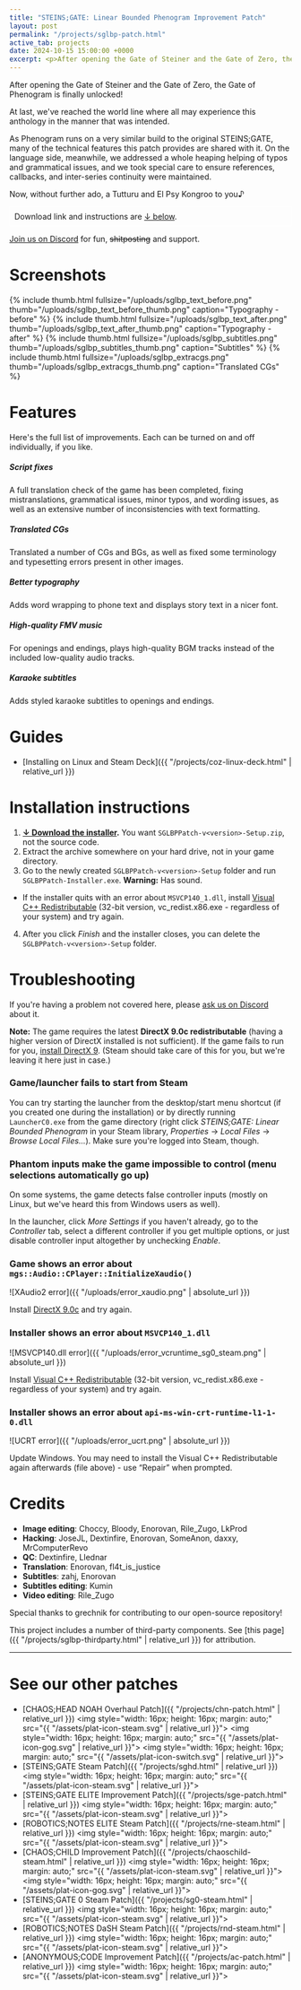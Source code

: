 ```yaml
---
title: "STEINS;GATE: Linear Bounded Phenogram Improvement Patch"
layout: post
permalink: "/projects/sglbp-patch.html"
active_tab: projects
date: 2024-10-15 15:00:00 +0000
excerpt: <p>After opening the Gate of Steiner and the Gate of Zero, the Gate of Phenogram is finally unlocked!</p>
---
```


After opening the Gate of Steiner and the Gate of Zero, the Gate of Phenogram is finally unlocked!

At last, we've reached the world line where all may experience this anthology in the manner that was intended.

As Phenogram runs on a very similar build to the original STEINS;GATE, many of the technical features this patch provides are shared with it. On the language side, meanwhile, we addressed a whole heaping helping of typos and grammatical issues, and we took special care to ensure references, callbacks, and inter-series continuity were maintained.

Now, without further ado, a Tutturu and El Psy Kongroo to you♪

<div style="border: 1px solid #fff; padding: 8px;">
Download link and instructions are <a href="#installation">↓ below</a>.
</div>
 
[Join us on Discord](https://discord.gg/rq4GGCh) for fun, ~~shitposting~~ and support.

# Screenshots

{% include thumb.html fullsize="/uploads/sglbp_text_before.png" thumb="/uploads/sglbp_text_before_thumb.png" caption="Typography - before" %}
{% include thumb.html fullsize="/uploads/sglbp_text_after.png" thumb="/uploads/sglbp_text_after_thumb.png" caption="Typography - after" %}
{% include thumb.html fullsize="/uploads/sglbp_subtitles.png" thumb="/uploads/sglbp_subtitles_thumb.png" caption="Subtitles" %}
{% include thumb.html fullsize="/uploads/sglbp_extracgs.png" thumb="/uploads/sglbp_extracgs_thumb.png" caption="Translated CGs" %}

# Features

Here's the full list of improvements. Each can be turned on and off individually, if you like.

##### Script fixes

A full translation check of the game has been completed, fixing mistranslations, grammatical issues, minor typos, and wording issues, as well as an extensive number of inconsistencies with text formatting.

##### Translated CGs

Translated a number of CGs and BGs, as well as fixed some terminology and typesetting errors present in other images.

##### Better typography

Adds word wrapping to phone text and displays story text in a nicer font.

##### High-quality FMV music

For openings and endings, plays high-quality BGM tracks instead of the included low-quality audio tracks.

##### Karaoke subtitles

Adds styled karaoke subtitles to openings and endings.

# <a name="guides"></a>Guides

- [Installing on Linux and Steam Deck]({{ "/projects/coz-linux-deck.html" | relative_url }})

# <a name="installation"></a>Installation instructions

1. **[↓ Download the installer](https://github.com/CommitteeOfZero/sglbp-patch/releases).** You want `SGLBPPatch-v<version>-Setup.zip`, not the source code.
2. Extract the archive somewhere on your hard drive, not in your game directory.
3. Go to the newly created `SGLBPPatch-v<version>-Setup` folder and run `SGLBPPatch-Installer.exe`. **Warning:** Has sound.

- If the installer quits with an error about `MSVCP140_1.dll`, install [Visual C++ Redistributable](https://aka.ms/vs/16/release/vc_redist.x86.exe) (32-bit version, vc_redist.x86.exe - regardless of your system) and try again.

4. After you click _Finish_ and the installer closes, you can delete the `SGLBPPatch-v<version>-Setup` folder.

# Troubleshooting

If you're having a problem not covered here, please [ask us on Discord](https://discord.gg/rq4GGCh) about it.

**Note:** The game requires the latest **DirectX 9.0c redistributable** (having a higher version of DirectX installed is not sufficient). If the game fails to run for you, [install DirectX 9](https://www.microsoft.com/en-us/download/details.aspx?id=35). (Steam should take care of this for you, but we're leaving it here just in case.)

### Game/launcher fails to start from Steam

You can try starting the launcher from the desktop/start menu shortcut (if you created one during the installation) or by directly running `LauncherC0.exe` from the game directory (right click _STEINS;GATE: Linear Bounded Phenogram_ in your Steam library, _Properties_ → _Local Files_ → _Browse Local Files..._). Make sure you're logged into Steam, though.

### Phantom inputs make the game impossible to control (menu selections automatically go up)

On some systems, the game detects false controller inputs (mostly on Linux, but we've heard this from Windows users as well).

In the launcher, click _More Settings_ if you haven't already, go to the _Controller_ tab, select a different controller if you get multiple options, or just disable controller input altogether by unchecking _Enable_.

### Game shows an error about `mgs::Audio::CPlayer::InitializeXaudio()`

![XAudio2 error]({{ "/uploads/error_xaudio.png" | absolute_url }})

Install [DirectX 9.0c](https://www.microsoft.com/en-us/download/details.aspx?id=35) and try again.

### Installer shows an error about `MSVCP140_1.dll`

![MSVCP140.dll error]({{ "/uploads/error_vcruntime_sg0_steam.png" | absolute_url }})

Install [Visual C++ Redistributable](https://aka.ms/vs/16/release/vc_redist.x86.exe) (32-bit version, vc_redist.x86.exe - regardless of your system) and try again.

### Installer shows an error about `api-ms-win-crt-runtime-l1-1-0.dll`

![UCRT error]({{ "/uploads/error_ucrt.png" | absolute_url }})

Update Windows. You may need to install the Visual C++ Redistributable again afterwards (file above) - use “Repair” when prompted.

# Credits

- **Image editing**: Choccy, Bloody, Enorovan, Rile_Zugo, LkProd
- **Hacking**: JoseJL, Dextinfire, Enorovan, SomeAnon, daxxy, MrComputerRevo
- **QC**: Dextinfire, Llednar
- **Translation**: Enorovan, fl4t_is_justice
- **Subtitles**: zahj, Enorovan
- **Subtitles editing**: Kumin
- **Video editing**: Rile_Zugo

Special thanks to grechnik for contributing to our open-source repository!

This project includes a number of third-party components. See [this page]({{ "/projects/sglbp-thirdparty.html" | relative_url }}) for attribution.

---

# See our other patches

- [CHAOS;HEAD NOAH Overhaul Patch]({{ "/projects/chn-patch.html" | relative_url }})
  <img style="width: 16px; height: 16px; margin: auto;" src="{{ "/assets/plat-icon-steam.svg" | relative_url }}">
  <img style="width: 16px; height: 16px; margin: auto;" src="{{ "/assets/plat-icon-gog.svg" | relative_url }}">
  <img style="width: 16px; height: 16px; margin: auto;" src="{{ "/assets/plat-icon-switch.svg" | relative_url }}">
- [STEINS;GATE Steam Patch]({{ "/projects/sghd.html" | relative_url }})
  <img style="width: 16px; height: 16px; margin: auto;" src="{{ "/assets/plat-icon-steam.svg" | relative_url }}">
- [STEINS;GATE ELITE Improvement Patch]({{ "/projects/sge-patch.html" | relative_url }})
  <img style="width: 16px; height: 16px; margin: auto;" src="{{ "/assets/plat-icon-steam.svg" | relative_url }}">
- [ROBOTICS;NOTES ELITE Steam Patch]({{ "/projects/rne-steam.html" | relative_url }})
  <img style="width: 16px; height: 16px; margin: auto;" src="{{ "/assets/plat-icon-steam.svg" | relative_url }}">
- [CHAOS;CHILD Improvement Patch]({{ "/projects/chaoschild-steam.html" | relative_url }})
  <img style="width: 16px; height: 16px; margin: auto;" src="{{ "/assets/plat-icon-steam.svg" | relative_url }}">
  <img style="width: 16px; height: 16px; margin: auto;" src="{{ "/assets/plat-icon-gog.svg" | relative_url }}">
- [STEINS;GATE 0 Steam Patch]({{ "/projects/sg0-steam.html" | relative_url }})
  <img style="width: 16px; height: 16px; margin: auto;" src="{{ "/assets/plat-icon-steam.svg" | relative_url }}">
- [ROBOTICS;NOTES DaSH Steam Patch]({{ "/projects/rnd-steam.html" | relative_url }})
  <img style="width: 16px; height: 16px; margin: auto;" src="{{ "/assets/plat-icon-steam.svg" | relative_url }}">
- [ANONYMOUS;CODE Improvement Patch]({{ "/projects/ac-patch.html" | relative_url }})
  <img style="width: 16px; height: 16px; margin: auto;" src="{{ "/assets/plat-icon-steam.svg" | relative_url }}">
